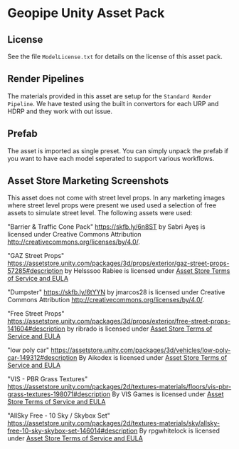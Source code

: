 ﻿# Geopipe Unity Asset Pack

## License

See the file `ModelLicense.txt` for details on the license of this asset pack.

## Render Pipelines

The materials provided in this asset are setup for the `Standard Render Pipeline`.
We have tested using the built in convertors for each URP and HDRP and they work with out issue.

## Prefab

The asset is imported as single preset. You can simply unpack the prefab if you want to have each model seperated to support various workflows.

## Asset Store Marketing Screenshots

This asset does not come with street level props. In any marketing images where street level props were present we used used a selection of free assets to simulate
street level. The following assets were used:

"Barrier & Traffic Cone Pack" <https://skfb.ly/6n8ST>
by Sabri Ayeş is licensed under Creative Commons Attribution <http://creativecommons.org/licenses/by/4.0/>.

"GAZ Street Props" <https://assetstore.unity.com/packages/3d/props/exterior/gaz-street-props-57285#description>
by Helsssoo Rabiee is licensed under [Asset Store Terms of Service and EULA](https://unity3d.com/legal/as_terms)

"Dumpster" <https://skfb.ly/6tYYN>
by jmarcos28 is licensed under Creative Commons Attribution <http://creativecommons.org/licenses/by/4.0/>.



"Free Street Props" <https://assetstore.unity.com/packages/3d/props/exterior/free-street-props-141604#description>
by ribrado is licensed under [Asset Store Terms of Service and EULA](https://unity3d.com/legal/as_terms)

"low poly car" <https://assetstore.unity.com/packages/3d/vehicles/low-poly-car-149312#description>
By Aikodex is licensed under [Asset Store Terms of Service and EULA](https://unity3d.com/legal/as_terms)

"VIS - PBR Grass Textures" <https://assetstore.unity.com/packages/2d/textures-materials/floors/vis-pbr-grass-textures-198071#description>
By VIS Games is licensed under [Asset Store Terms of Service and EULA](https://unity3d.com/legal/as_terms)

"AllSky Free - 10 Sky / Skybox Set" <https://assetstore.unity.com/packages/2d/textures-materials/sky/allsky-free-10-sky-skybox-set-146014#description>
By rpgwhitelock is licensed under [Asset Store Terms of Service and EULA](https://unity3d.com/legal/as_terms)